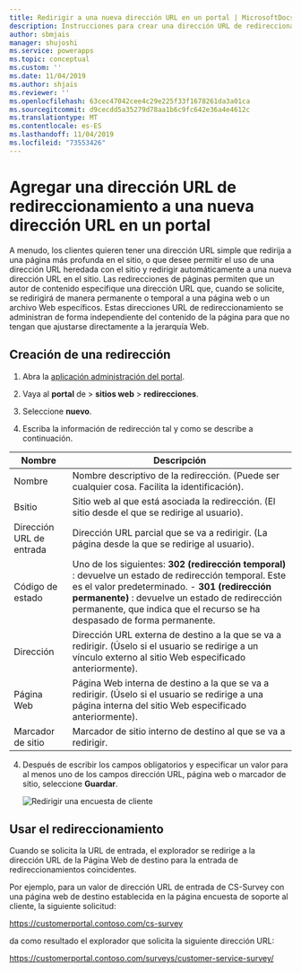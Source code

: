 ```yaml
---
title: Redirigir a una nueva dirección URL en un portal | MicrosoftDocs
description: Instrucciones para crear una dirección URL de redireccionamiento para redirigir a un usuario a otra página de un sitio.
author: sbmjais
manager: shujoshi
ms.service: powerapps
ms.topic: conceptual
ms.custom: ''
ms.date: 11/04/2019
ms.author: shjais
ms.reviewer: ''
ms.openlocfilehash: 63cec47042cee4c29e225f33f1678261da3a01ca
ms.sourcegitcommit: d9cecdd5a35279d78aa1b6c9fc642e36a4e4612c
ms.translationtype: MT
ms.contentlocale: es-ES
ms.lasthandoff: 11/04/2019
ms.locfileid: "73553426"
---
```

# <a name="add-a-redirect-url-to-a-new-url-on-a-portal"></a>Agregar una dirección URL de redireccionamiento a una nueva dirección URL en un portal

A menudo, los clientes quieren tener una dirección URL simple que redirija a una página más profunda en el sitio, o que desee permitir el uso de una dirección URL heredada con el sitio y redirigir automáticamente a una nueva dirección URL en el sitio. Las redirecciones de páginas permiten que un autor de contenido especifique una dirección URL que, cuando se solicite, se redirigirá de manera permanente o temporal a una página web o un archivo Web específicos. Estas direcciones URL de redireccionamiento se administran de forma independiente del contenido de la página para que no tengan que ajustarse directamente a la jerarquía Web.

## <a name="create-a-redirect"></a>Creación de una redirección

1. Abra la [aplicación administración del portal](configure-portal.md).

2. Vaya al **portal** de > **sitios web** > **redirecciones**.

3. Seleccione **nuevo**.

4. Escriba la información de redirección tal y como se describe a continuación.

| Nombre        | Descripción                                                                                                                                  |
|-------------|----------------------------------------------------------------------------------------------------------------------------------------------|
| Nombre        | Nombre descriptivo de la redirección. (Puede ser cualquier cosa. Facilita la identificación).                                                              |
| Bsitio     | Sitio web al que está asociada la redirección. (El sitio desde el que se redirige al usuario).                                                         |
| Dirección URL de entrada | Dirección URL parcial que se va a redirigir. (La página desde la que se redirige al usuario).                                                            |
| Código de estado | Uno de los siguientes: **302 (redirección temporal)** : devuelve un estado de redirección temporal. Este es el valor predeterminado.                                               -   **301 (redirección permanente)** : devuelve un estado de redirección permanente, que indica que el recurso se ha despasado de forma permanente.                          |
| Dirección         | Dirección URL externa de destino a la que se va a redirigir. (Úselo si el usuario se redirige a un vínculo externo al sitio Web especificado anteriormente).                            |
| Página Web    | Página Web interna de destino a la que se va a redirigir. (Úselo si el usuario se redirige a una página interna del sitio Web especificado anteriormente). |
| Marcador de sitio | Marcador de sitio interno de destino al que se va a redirigir.                                                                                           |

4. Después de escribir los campos obligatorios y especificar un valor para al menos uno de los campos dirección URL, página web o marcador de sitio, seleccione **Guardar**.

    ![Redirigir una encuesta de cliente](../media/redirect-customer-survey.png "Redirigir una encuesta de cliente")  

## <a name="use-the-redirect"></a>Usar el redireccionamiento

Cuando se solicita la URL de entrada, el explorador se redirige a la dirección URL de la Página Web de destino para la entrada de redireccionamientos coincidentes.

Por ejemplo, para un valor de dirección URL de entrada de CS-Survey con una página web de destino establecida en la página encuesta de soporte al cliente, la siguiente solicitud:

https://customerportal.contoso.com/cs-survey

da como resultado el explorador que solicita la siguiente dirección URL:

https://customerportal.contoso.com/surveys/customer-service-survey/

